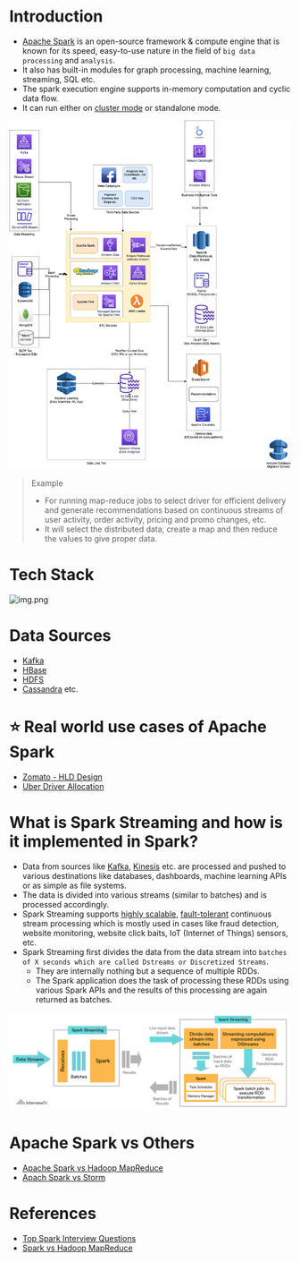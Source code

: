 # Introduction
- [Apache Spark](https://spark.apache.org) is an open-source framework & compute engine that is known for its speed, easy-to-use nature in the field of `big data processing` and `analysis`.
- It also has built-in modules for graph processing, machine learning, streaming, SQL etc.
- The spark execution engine supports in-memory computation and cyclic data flow.
- It can run either on [cluster mode](../../../0_SystemGlossaries/Scalability/ServersCluster.md) or standalone mode.

![](../../BigData-ETL-OLTP-OLAP-DataLake.png)

> Example 
> - For running map-reduce jobs to select driver for efficient delivery and generate recommendations based on continuous streams of user activity, order activity, pricing and promo changes, etc.
> - It will select the distributed data, create a map and then reduce the values to give proper data.

# Tech Stack

![img.png](https://www.altexsoft.com/media/2021/06/word-image-14.png)

# Data Sources
- [Kafka](../../../4_MessageBrokers/Kafka/Readme.md)
- [HBase](../../../3_DatabaseComponents/NoSQL-Databases/WideColumnDB/ApacheHBase.md)
- [HDFS](../BatchProcessing/ApacheHadoop/ApacheHDFS.md) 
- [Cassandra](../../../3_DatabaseComponents/NoSQL-Databases/WideColumnDB/ApacheCasandra.md) etc.

# :star: Real world use cases of Apache Spark
- [Zomato - HLD Design](../../../../3_HLDDesignProblems/FoodOrderingZomatoSwiggyDesign/Readme.md)
- [Uber Driver Allocation](../../../../3_HLDDesignProblems/UberDriverAllocationDesign/Readme.md)

# What is Spark Streaming and how is it implemented in Spark?
- Data from sources like [Kafka](../../../4_MessageBrokers/Kafka/Readme.md), [Kinesis](../../../../2_AWSComponents/5_MessageBrokerServices/AmazonKinesis/Readme.md) etc. are processed and pushed to various destinations like databases, dashboards, machine learning APIs or as simple as file systems.
- The data is divided into various streams (similar to batches) and is processed accordingly.
- Spark Streaming supports [highly scalable](../../../3_DatabaseComponents/1_Glossaries/ScalabilityDB.md), [fault-tolerant](../../../0_SystemGlossaries/Reliability/FaultTolerance.md) continuous stream processing which is mostly used in cases like fraud detection, website monitoring, website click baits, IoT (Internet of Things) sensors, etc.
- Spark Streaming first divides the data from the data stream into `batches of X seconds which are called Dstreams or Discretized Streams`.
    - They are internally nothing but a sequence of multiple RDDs.
    - The Spark application does the task of processing these RDDs using various Spark APIs and the results of this processing are again returned as batches.

![img.png](../assets/apache_spark_spark_streaming.png)

# Apache Spark vs Others
- [Apache Spark vs Hadoop MapReduce](../ApacheSparkVsMapReduce.md) 
- [Apach Spark vs Storm](ApacheStorm.md#apachestorm-vs-spark)

# References
- [Top Spark Interview Questions](https://www.interviewbit.com/spark-interview-questions/)
- [Spark vs Hadoop MapReduce](https://www.integrate.io/blog/apache-spark-vs-hadoop-mapreduce/)